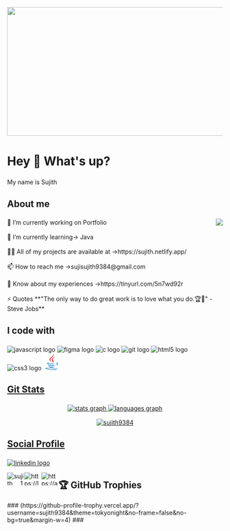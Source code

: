 <div align="center">
  <img src="https://media.giphy.com/media/ZVik7pBtu9dNS/giphy.gif" width="600" height="300"/>
</div>

<h1 align="left">Hey 👋 What's up?</h1>

###

<p align="left">My name is Sujith</p>

###

<h2 align="left">About me</h2>

###

<img align="right" height="200" src="https://media.tenor.com/DVXNuYXLyGUAAAAC/raining-pixel.gif"  />

###

<p align="left">🔭 I’m currently working on Portfolio<br><br>🌱 I’m currently learning-> Java<br><br>👨‍💻 All of my projects are available at ->https://sujith.netlify.app/<br><br>📫 How to reach me ->sujisujith9384@gmail.com<br><br>📄 Know about my experiences ->https://tinyurl.com/5n7wd92r<br><br>⚡ Quotes **"The only way to do great work is to love what you do.🏆🎲" - Steve Jobs**
</p>

###

<h2 align="left">I code with</h2>

###

<div align="left">
  <img src="https://cdn.jsdelivr.net/gh/devicons/devicon/icons/javascript/javascript-original.svg" height="40" width="52" alt="javascript logo"  />
  <img src="https://cdn.jsdelivr.net/gh/devicons/devicon/icons/figma/figma-original.svg" height="40" width="52" alt="figma logo"  />
  <img src="https://cdn.jsdelivr.net/gh/devicons/devicon/icons/c/c-original.svg" height="40" width="52" alt="c logo"  />
  <img src="https://cdn.jsdelivr.net/gh/devicons/devicon/icons/git/git-original.svg" height="40" width="52" alt="git logo"  />
  <img src="https://cdn.jsdelivr.net/gh/devicons/devicon/icons/html5/html5-original.svg" height="40" width="52" alt="html5 logo"  />
  <img src="https://cdn.jsdelivr.net/gh/devicons/devicon/icons/css3/css3-original.svg" height="40" width="52" alt="css3 logo"  />
  <a href="https://www.java.com" target="_blank" rel="noreferrer"> <img src="https://raw.githubusercontent.com/devicons/devicon/master/icons/java/java-original.svg" alt="java" width="40" height="40"/>
</div>

###

<h2 align="left">Git Stats</h2>

###

<div align="center">
  <img src="https://github-readme-stats.vercel.app/api?hide_title=false&hide_rank=false&show_icons=true&include_all_commits=true&count_private=true&disable_animations=false&theme=dracula&locale=en&hide_border=false&username=sujith9384" height="150" alt="stats graph"  />
  <img src="https://github-readme-stats.vercel.app/api/top-langs?locale=en&hide_title=false&layout=compact&card_width=320&langs_count=5&theme=dracula&hide_border=false&username=sujith9384" height="150" alt="languages graph"  />
  <p><img align="center" src="https://github-readme-streak-stats.herokuapp.com/?user=sujith9384&theme=dark" alt="sujith9384" /></p>
</div>

###

<h2 align="left">Social Profile</h2>

###

<div align="left">
  <a href="https://www.linkedin.com/in/sujith-k-05b212210/" target="_blank">
    <img src="https://raw.githubusercontent.com/maurodesouza/profile-readme-generator/master/src/assets/icons/social/linkedin/default.svg" width="52" height="40" alt="linkedin logo"  />
  </a>

  <a href="https://instagram.com/sujith___10" target="blank"><img align="left" src="https://raw.githubusercontent.com/rahuldkjain/github-profile-readme-generator/master/src/images/icons/Social/instagram.svg" alt="sujith___10" height="30" width="40" /></a>
  <a href="https://www.leetcode.com/https://leetcode.com/user5190xk/" target="blank"><img align="left" src="https://raw.githubusercontent.com/rahuldkjain/github-profile-readme-generator/master/src/images/icons/Social/leet-code.svg" alt="https://leetcode.com/user5190xk/" height="30" width="40" /></a>
  <a href="https://auth.geeksforgeeks.org/user/https://auth.geeksforgeeks.org/user/sujithcs20" target="blank"><img align="left" src="https://raw.githubusercontent.com/rahuldkjain/github-profile-readme-generator/master/src/images/icons/Social/geeks-for-geeks.svg" alt="https://auth.geeksforgeeks.org/user/sujithcs20" height="30" width="40" /></a>
</div>
  
  <h2 align="left">🏆 GitHub Trophies</h2>
 ###
(https://github-profile-trophy.vercel.app/?username=sujith9384&theme=tokyonight&no-frame=false&no-bg=true&margin-w=4)
###

